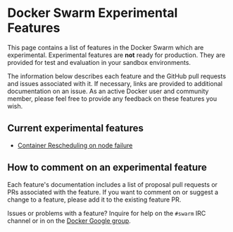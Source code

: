# Docker Swarm Experimental Features

This page contains a list of features in the Docker Swarm which are
experimental. Experimental features are **not** ready for production. They are
provided for test and evaluation in your sandbox environments.  

The information below describes each feature and the GitHub pull requests and
issues associated with it. If necessary, links are provided to additional
documentation on an issue.  As an active Docker user and community member,
please feel free to provide any feedback on these features you wish.


## Current experimental features

 * [Container Rescheduling on node failure](rescheduling.md)

## How to comment on an experimental feature

Each feature's documentation includes a list of proposal pull requests or PRs associated with the feature. If you want to comment on or suggest a change to a feature, please add it to the existing feature PR.  

Issues or problems with a feature? Inquire for help on the `#swarm` IRC channel or in on the [Docker Google group](https://groups.google.com/forum/#!forum/docker-user).  
